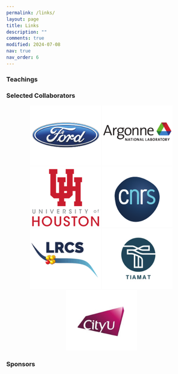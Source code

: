 ```yaml
---
permalink: /links/
layout: page
title: Links
description: ""
comments: true
modified: 2024-07-08
nav: true
nav_order: 6
---
```

<div class="bigspacer"></div>

<div class="bigspacer"></div>

### Teachings
<div class="bigspacer"></div>


<div class="bigspacer"></div>

### Selected Collaborators
<div class="bigspacer"></div>

<div align="center">
    <a href="https://corporate.ford.com/articles/research-and-innovation.html" target="_blank"><img src="/assets/img/Ford.pdf" height=160></a>
    <a href="https://www.anl.gov" target="_blank"><img src="/assets/img/Argonne.pdf" height=160></a>
    <a href="https://www.uh.edu" target="_blank"><img src="/assets/img/UH.pdf" height=160></a>
    <a href="https://www.cnrs.fr/en" target="_blank"><img src="/assets/img/CNRS.pdf" height=160></a>
    <a href="https://www.lrcs.u-picardie.fr/en/" target="_blank"><img src="/assets/img/LRCS.pdf" height=160></a>
    <a href="https://www.tiamat-energy.com" target="_blank"><img src="/assets/img/TIAMAT.pdf" height=160></a>
    <a href="https://www.cityu.edu.hk" target="_blank"><img src="/assets/img/CityU.pdf" height=160></a>
</div>

<div class="bigspacer"></div>





### Sponsors
<div class="bigspacer"></div>

<div class="bigspacer"></div>
